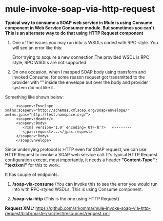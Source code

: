 # mule-invoke-soap-via-http-request

__Typical way to consume a SOAP web service in Mule is using Consume component in Web Service Consumer module. But sometimes you can't. This is an alternate way to do that using HTTP Request component__

1) One of the issues you may run into is WSDLs coded with RPC-style. You will see an error like this:
   
   Error trying to acquire a new connection:The provided WSDL is RPC style, RPC WSDLs are not supported

2) On one occasion, when I mapped SOAP body using transform and invoked Consume, for some reason request got transmitted to the provider with "<?xml version='1.0' encoding='UTF-8'?>" inside the envelope but over the body and provider system did not like it.  

Something like shown below:

         <soapenv:Envelope xmlns:soapenv="http://schemas.xmlsoap.org/soap/envelope/" xmlns:jpas="http://test.namspace.org/">
         <soapenv:Header/>
         <soapenv:Body>
            <?xml version='1.0' encoding='UTF-8'?>   <--------
            <jpas:request>...</jpas:request>
         </soapenv:Body>
         </soap:Envelope>
 
Since underlying protocol is HTTP even for SOAP request, we can use HTTP Request to invoke a SOAP web service call. It's typical HTTP Request configuration except, most importantly, it needs a header **"Content-Type" : "text/xml"** for this to work.

It has couple of endpoints.

1) **/soap-via-consume** (You can invoke this to see the error you would run into with RPC-styled WSDLs. This is using Consume component.

2) **/soap-via-http** (This is the one using HTTP Request)

__Request XML:__ https://github.com/srkomma/mule-invoke-soap-via-http-request/blob/master/src/test/resources/request.xml
